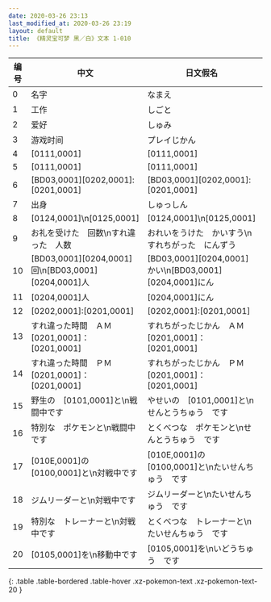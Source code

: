 ```yaml
---
date: 2020-03-26 23:13
last_modified_at: 2020-03-26 23:19
layout: default
title: 《精灵宝可梦 黑／白》文本 1-010
---
```

| 编号 | 中文 | 日文假名 | 日文汉字 |
| ---- | ---- | ---- | --- |
| 0 | 名字 | なまえ | 名前 |
| 1 | 工作 | しごと | 仕事 |
| 2 | 爱好 | しゅみ | 趣味 |
| 3 | 游戏时间 | プレイじかん | プレイ時間 |
| 4 | [0111,0001] | [0111,0001] | [0111,0001] |
| 5 | [0111,0001] | [0111,0001] | [0111,0001] |
| 6 | [BD03,0001][0202,0001]:[0201,0001] | [BD03,0001][0202,0001]:[0201,0001] | [BD03,0001][0202,0001]:[0201,0001] |
| 7 | 出身 | しゅっしん | 出身 |
| 8 | [0124,0001]\n[0125,0001] | [0124,0001]\n[0125,0001] | [0124,0001]\n[0125,0001] |
| 9 | お礼を受けた　回数\nすれ違った　人数 | おれいをうけた　かいすう\nすれちがった　にんずう | お礼を受けた　回数\nすれ違った　人数 |
| 10 | [BD03,0001][0204,0001]回\n[BD03,0001][0204,0001]人 | [BD03,0001][0204,0001]かい\n[BD03,0001][0204,0001]にん | [BD03,0001][0204,0001]回\n[BD03,0001][0204,0001]人 |
| 11 | [0204,0001]人 | [0204,0001]にん | [0204,0001]人 |
| 12 | [0202,0001]:[0201,0001] | [0202,0001]:[0201,0001] | [0202,0001]:[0201,0001] |
| 13 | すれ違った時間　ＡＭ[0201,0001]：[0201,0001] | すれちがったじかん　ＡＭ[0201,0001]：[0201,0001] | すれ違った時間　ＡＭ[0201,0001]：[0201,0001] |
| 14 | すれ違った時間　ＰＭ[0201,0001]：[0201,0001] | すれちがったじかん　ＰＭ[0201,0001]：[0201,0001] | すれ違った時間　ＰＭ[0201,0001]：[0201,0001] |
| 15 | 野生の　[0101,0001]と\n戦闘中です | やせいの　[0101,0001]と\nせんとうちゅう　です | 野生の　[0101,0001]と\n戦闘中です |
| 16 | 特別な　ポケモンと\n戦闘中です | とくべつな　ポケモンと\nせんとうちゅう　です | 特別な　ポケモンと\n戦闘中です |
| 17 | [010E,0001]の　[0100,0001]と\n対戦中です | [010E,0001]の　[0100,0001]と\nたいせんちゅう　です | [010E,0001]の　[0100,0001]と\n対戦中です |
| 18 | ジムリーダーと\n対戦中です | ジムリーダーと\nたいせんちゅう　です | ジムリーダーと\n対戦中です |
| 19 | 特別な　トレーナーと\n対戦中です | とくべつな　トレーナーと\nたいせんちゅう　です | 特別な　トレーナーと\n対戦中です |
| 20 | [0105,0001]を\n移動中です | [0105,0001]を\nいどうちゅう　です | [0105,0001]を\n移動中です |
{: .table .table-bordered .table-hover .xz-pokemon-text .xz-pokemon-text-20 }